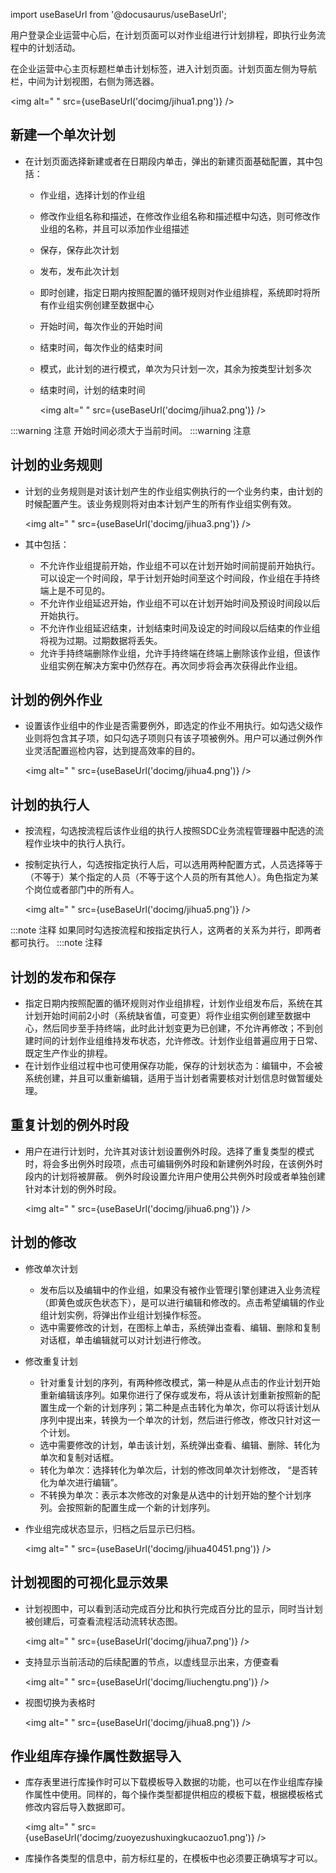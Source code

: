 
import useBaseUrl from '@docusaurus/useBaseUrl';

用户登录企业运营中心后，在计划页面可以对作业组进行计划排程，即执行业务流程中的计划活动。

在企业运营中心主页标题栏单击计划标签，进入计划页面。计划页面左侧为导航栏，中间为计划视图，右侧为筛选器。

<img alt=" " src={useBaseUrl('docimg/jihua1.png')} />

## 新建一个单次计划

* 在计划页面选择新建或者在日期段内单击，弹出的新建页面基础配置，其中包括：
  * 作业组，选择计划的作业组
  * 修改作业组名称和描述，在修改作业组名称和描述框中勾选，则可修改作业组的名称，并且可以添加作业组描述
  * 保存，保存此次计划
  * 发布，发布此次计划
  * 即时创建，指定日期内按照配置的循环规则对作业组排程，系统即时将所有作业组实例创建至数据中心
  * 开始时间，每次作业的开始时间
  * 结束时间，每次作业的结束时间
  * 模式，此计划的进行模式，单次为只计划一次，其余为按类型计划多次
  * 结束时间，计划的结束时间

    <img alt=" " src={useBaseUrl('docimg/jihua2.png')} />

:::warning 注意
开始时间必须大于当前时间。
:::warning 注意

## 计划的业务规则

* 计划的业务规则是对该计划产生的作业组实例执行的一个业务约束，由计划的时候配置产生。该业务规则将对由本计划产生的所有作业组实例有效。

  <img alt=" " src={useBaseUrl('docimg/jihua3.png')} />

* 其中包括：
  * 不允许作业组提前开始，作业组不可以在计划开始时间前提前开始执行。可以设定一个时间段，早于计划开始时间至这个时间段，作业组在手持终端上是不可见的。
  * 不允许作业组延迟开始，作业组不可以在计划开始时间及预设时间段以后开始执行。
  * 不允许作业组延迟结束，计划结束时间及设定的时间段以后结束的作业组将视为过期。过期数据将丢失。
  * 允许手持终端删除作业组，允许手持终端在终端上删除该作业组，但该作业组实例在解决方案中仍然存在。再次同步将会再次获得此作业组。

## 计划的例外作业

* 设置该作业组中的作业是否需要例外，即选定的作业不用执行。如勾选父级作业则将包含其子项，如只勾选子项则只有该子项被例外。用户可以通过例外作业灵活配置巡检内容，达到提高效率的目的。

  <img alt=" " src={useBaseUrl('docimg/jihua4.png')} />

## 计划的执行人

* 按流程，勾选按流程后该作业组的执行人按照SDC业务流程管理器中配选的流程作业块中的执行人执行。
* 按制定执行人，勾选按指定执行人后，可以选用两种配置方式，人员选择等于（不等于）某个指定的人员（不等于这个人员的所有其他人）。角色指定为某个岗位或者部门中的所有人。

  <img alt=" " src={useBaseUrl('docimg/jihua5.png')} />

:::note 注释
如果同时勾选按流程和按指定执行人，这两者的关系为并行，即两者都可执行。
:::note 注释

## 计划的发布和保存

* 指定日期内按照配置的循环规则对作业组排程，计划作业组发布后，系统在其计划开始时间前2小时（系统缺省值，可变更）将作业组实例创建至数据中心，然后同步至手持终端，此时此计划变更为已创建，不允许再修改；不到创建时间的计划作业组维持发布状态，允许修改。计划作业组普遍应用于日常、既定生产作业的排程。
* 在计划作业组过程中也可使用保存功能，保存的计划状态为：编辑中，不会被系统创建，并且可以重新编辑，适用于当计划者需要核对计划信息时做暂缓处理。

## 重复计划的例外时段

* 用户在进行计划时，允许其对该计划设置例外时段。选择了重复类型的模式时，将会多出例外时段项，点击可编辑例外时段和新建例外时段，在该例外时段内的计划将被屏蔽。 例外时段设置允许用户使用公共例外时段或者单独创建针对本计划的例外时段。

  <img alt=" " src={useBaseUrl('docimg/jihua6.png')} />

## 计划的修改

* 修改单次计划

  * 发布后以及编辑中的作业组，如果没有被作业管理引擎创建进入业务流程（即黄色或灰色状态下），是可以进行编辑和修改的。点击希望编辑的作业组计划实例，将弹出作业组计划操作标签。
  * 选中需要修改的计划，在图标上单击，系统弹出查看、编辑、删除和复制对话框，单击编辑就可以对计划进行修改。

* 修改重复计划

  * 针对重复计划的序列，有两种修改模式，第一种是从点击的作业计划开始重新编辑该序列。如果你进行了保存或发布，将从该计划重新按照新的配置生成一个新的计划序列；第二种是点击转化为单次，你可以将该计划从序列中提出来，转换为一个单次的计划，然后进行修改，修改只针对这一个计划。
  * 选中需要修改的计划，单击该计划，系统弹出查看、编辑、删除、转化为单次和复制对话框。
  * 转化为单次：选择转化为单次后，计划的修改同单次计划修改， “是否转化为单次进行编辑”。
  * 不转换为单次：表示本次修改的对象是从选中的计划开始的整个计划序列。会按照新的配置生成一个新的计划序列。

* 作业组完成状态显示，归档之后显示已归档。

  <img alt=" " src={useBaseUrl('docimg/jihua40451.png')} />

## 计划视图的可视化显示效果

* 计划视图中，可以看到活动完成百分比和执行完成百分比的显示，同时当计划被创建后，可查看流程活动流转状态图。

  <img alt=" " src={useBaseUrl('docimg/jihua7.png')} />

* 支持显示当前活动的后续配置的节点，以虚线显示出来，方便查看

  <img alt=" " src={useBaseUrl('docimg/liuchengtu.png')} />

* 视图切换为表格时

  <img alt=" " src={useBaseUrl('docimg/jihua8.png')} />

## 作业组库存操作属性数据导入

* 库存表里进行库操作时可以下载模板导入数据的功能，也可以在作业组库存操作属性中使用。同样的，每个操作类型都提供相应的模板下载，根据模板格式修改内容后导入数据即可。

  <img alt=" " src={useBaseUrl('docimg/zuoyezushuxingkucaozuo1.png')} />

* 库操作各类型的信息中，前方标红星的，在模板中也必须要正确填写才可以。 